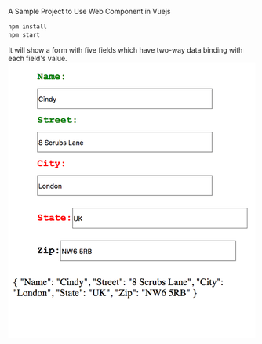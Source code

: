 A Sample Project to Use Web Component in Vuejs

```bash
npm install
npm start
```


It will show a form with five fields which have two-way data binding with each field's value.
![alt text](/form.png)